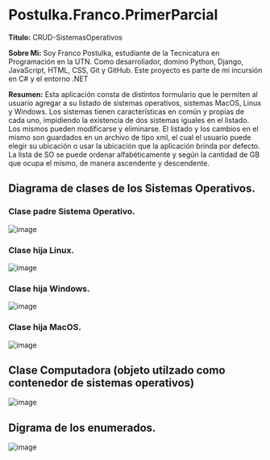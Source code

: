 # Postulka.Franco.PrimerParcial

**Titulo:** CRUD-SistemasOperativos

**Sobre Mi:** Soy Franco Postulka, estudiante de la Tecnicatura en Programación en la UTN. Como desarrollador, domino Python, Django, JavaScript, HTML, CSS, Git y GitHub. Este proyecto es parte de mi incursión en C# y el entorno .NET

**Resumen:** Esta aplicación consta de distintos formulario que le permiten al usuario agregar a su listado de sistemas operativos, sistemas MacOS, Linux y Windows. Los sistemas tienen características en común y propias de cada uno, impidiendo la existencia de dos sistemas iguales en el listado. Los mismos pueden modificarse y eliminarse. El listado y los cambios en el mismo son guardados en un archivo de tipo xml, el cual el usuario puede elegir su ubicación o usar la ubicación que la aplicación brinda por defecto. La lista de SO se puede ordenar alfabéticamente y según la cantidad de GB que ocupa el mismo, de manera ascendente y descendente. 

## Diagrama de clases de los Sistemas Operativos.
### Clase padre Sistema Operativo.
![image](https://github.com/Franco-Postulka/Postulka.Franco.PrimerParcial/assets/128150248/67d1a16f-ec15-4493-be9e-6e86040e2bd6)
### Clase hija Linux.
![image](https://github.com/Franco-Postulka/Postulka.Franco.PrimerParcial/assets/128150248/5a125eed-eac2-49c5-9d6c-96302a152a01)
### Clase hija Windows.
![image](https://github.com/Franco-Postulka/Postulka.Franco.PrimerParcial/assets/128150248/2a4b9126-6b64-40d4-9595-11f2ab8979ce)
### Clase hija MacOS.
![image](https://github.com/Franco-Postulka/Postulka.Franco.PrimerParcial/assets/128150248/230734ff-5aa0-4756-a398-73aa06e6fbc0)


## Clase Computadora (objeto utilzado como contenedor de sistemas operativos)
![image](https://github.com/Franco-Postulka/Postulka.Franco.PrimerParcial/assets/128150248/b6af052e-0832-44d8-99b0-678a64b8e846)

## Digrama de los enumerados.
![image](https://github.com/Franco-Postulka/Postulka.Franco.PrimerParcial/assets/128150248/bb9fed85-f006-4fb0-b8e4-afd6085f644c)



